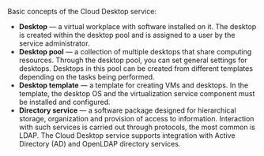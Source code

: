 Basic concepts of the Cloud Desktop service:

- **Desktop** — a virtual workplace with software installed on it. The desktop is created within the desktop pool and is assigned to a user by the service administrator.
- **Desktop pool** — a collection of multiple desktops that share computing resources. Through the desktop pool, you can set general settings for desktops. Desktops in this pool can be created from different templates depending on the tasks being performed.
- **Desktop template** — a template for creating VMs and desktops. In the template, the desktop OS and the virtualization service component must be installed and configured.
- **Directory service** — a software package designed for hierarchical storage, organization and provision of access to information. Interaction with such services is carried out through protocols, the most common is LDAP. The Cloud Desktop service supports integration with Active Directory (AD) and OpenLDAP directory services.
